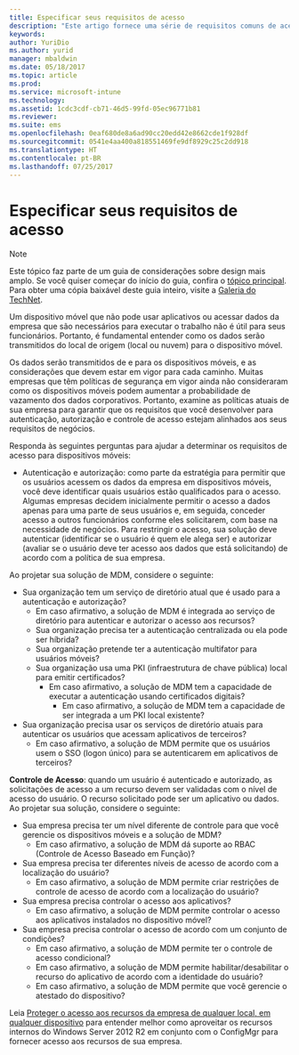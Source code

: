 ```yaml
---
title: Especificar seus requisitos de acesso
description: "Este artigo fornece uma série de requisitos comuns de acesso que devem ser usados em um cenário de gerenciamento de dispositivo móvel."
keywords: 
author: YuriDio
ms.author: yurid
manager: mbaldwin
ms.date: 05/18/2017
ms.topic: article
ms.prod: 
ms.service: microsoft-intune
ms.technology: 
ms.assetid: 1cdc3cdf-cb71-46d5-99fd-05ec96771b81
ms.reviewer: 
ms.suite: ems
ms.openlocfilehash: 0eaf680de8a6ad90cc20edd42e8662cde1f928df
ms.sourcegitcommit: 0541e4aa400a818551469fe9df8929c25c2dd918
ms.translationtype: HT
ms.contentlocale: pt-BR
ms.lasthandoff: 07/25/2017
---
```

# <a name="specify-your-access-requirements"></a>Especificar seus requisitos de acesso

>[!NOTE]
>Este tópico faz parte de um guia de considerações sobre design mais amplo. Se você quiser começar do início do guia, confira o [tópico principal](mdm-design-considerations-guide.md). Para obter uma cópia baixável deste guia inteiro, visite a [Galeria do TechNet](https://gallery.technet.microsoft.com/Mobile-Device-Management-7d401582).

Um dispositivo móvel que não pode usar aplicativos ou acessar dados da empresa que são necessários para executar o trabalho não é útil para seus funcionários. Portanto, é fundamental entender como os dados serão transmitidos do local de origem (local ou nuvem) para o dispositivo móvel.

Os dados serão transmitidos de e para os dispositivos móveis, e as considerações que devem estar em vigor para cada caminho. Muitas empresas que têm políticas de segurança em vigor ainda não consideraram como os dispositivos móveis podem aumentar a probabilidade de vazamento dos dados corporativos. Portanto, examine as políticas atuais de sua empresa para garantir que os requisitos que você desenvolver para autenticação, autorização e controle de acesso estejam alinhados aos seus requisitos de negócios.

Responda às seguintes perguntas para ajudar a determinar os requisitos de acesso para dispositivos móveis:

- Autenticação e autorização: como parte da estratégia para permitir que os usuários acessem os dados da empresa em dispositivos móveis, você deve identificar quais usuários estão qualificados para o acesso. Algumas empresas decidem inicialmente permitir o acesso a dados apenas para uma parte de seus usuários e, em seguida, conceder acesso a outros funcionários conforme eles solicitarem, com base na necessidade de negócios. Para restringir o acesso, sua solução deve autenticar (identificar se o usuário é quem ele alega ser) e autorizar (avaliar se o usuário deve ter acesso aos dados que está solicitando) de acordo com a política de sua empresa.

Ao projetar sua solução de MDM, considere o seguinte:

- Sua organização tem um serviço de diretório atual que é usado para a autenticação e autorização?
    - Em caso afirmativo, a solução de MDM é integrada ao serviço de diretório para autenticar e autorizar o acesso aos recursos?
    - Sua organização precisa ter a autenticação centralizada ou ela pode ser híbrida?
    - Sua organização pretende ter a autenticação multifator para usuários móveis?
    - Sua organização usa uma PKI (infraestrutura de chave pública) local para emitir certificados?
        - Em caso afirmativo, a solução de MDM tem a capacidade de executar a autenticação usando certificados digitais?
            - Em caso afirmativo, a solução de MDM tem a capacidade de ser integrada a um PKI local existente?
- Sua organização precisa usar os serviços de diretório atuais para autenticar os usuários que acessam aplicativos de terceiros?
    - Em caso afirmativo, a solução de MDM permite que os usuários usem o SSO (logon único) para se autenticarem em aplicativos de terceiros?


**Controle de Acesso**: quando um usuário é autenticado e autorizado, as solicitações de acesso a um recurso devem ser validadas com o nível de acesso do usuário. O recurso solicitado pode ser um aplicativo ou dados. Ao projetar sua solução, considere o seguinte:

- Sua empresa precisa ter um nível diferente de controle para que você gerencie os dispositivos móveis e a solução de MDM?
    - Em caso afirmativo, a solução de MDM dá suporte ao RBAC (Controle de Acesso Baseado em Função)?
- Sua empresa precisa ter diferentes níveis de acesso de acordo com a localização do usuário?
    - Em caso afirmativo, a solução de MDM permite criar restrições de controle de acesso de acordo com a localização do usuário?
- Sua empresa precisa controlar o acesso aos aplicativos?
    - Em caso afirmativo, a solução de MDM permite controlar o acesso aos aplicativos instalados no dispositivo móvel?
- Sua empresa precisa controlar o acesso de acordo com um conjunto de condições?
    - Em caso afirmativo, a solução de MDM permite ter o controle de acesso condicional?
    - Em caso afirmativo, a solução de MDM permite habilitar/desabilitar o recurso do aplicativo de acordo com a identidade do usuário?
    - Em caso afirmativo, a solução de MDM permite que você gerencie o atestado do dispositivo?

Leia [Proteger o acesso aos recursos da empresa de qualquer local, em qualquer dispositivo](https://technet.microsoft.com/library/dn550982) para entender melhor como aproveitar os recursos internos do Windows Server 2012 R2 em conjunto com o ConfigMgr para fornecer acesso aos recursos de sua empresa.

